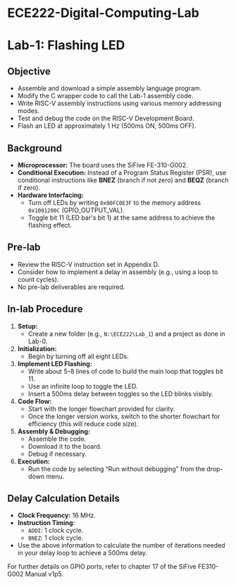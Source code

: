 # ECE222-Digital-Computing-Lab

# Lab-1: Flashing LED

## Objective
- Assemble and download a simple assembly language program.
- Modify the C wrapper code to call the Lab-1 assembly code.
- Write RISC-V assembly instructions using various memory addressing modes.
- Test and debug the code on the RISC-V Development Board.
- Flash an LED at approximately 1 Hz (500ms ON, 500ms OFF).

## Background
- **Microprocessor:** The board uses the SiFive FE-310-G002.
- **Conditional Execution:** Instead of a Program Status Register (PSR), use conditional instructions like **BNEZ** (branch if not zero) and **BEQZ** (branch if zero).
- **Hardware Interfacing:**  
  - Turn off LEDs by writing `0x00FC0E3F` to the memory address `0x1001200C` (GPIO_OUTPUT_VAL).
  - Toggle bit 11 (LED bar's bit 1) at the same address to achieve the flashing effect.

## Pre-lab
- Review the RISC-V instruction set in Appendix D.
- Consider how to implement a delay in assembly (e.g., using a loop to count cycles).
- No pre-lab deliverables are required.

## In-lab Procedure
1. **Setup:**  
   - Create a new folder (e.g., `N:\ECE222\Lab_1`) and a project as done in Lab-0.
2. **Initialization:**  
   - Begin by turning off all eight LEDs.
3. **Implement LED Flashing:**  
   - Write about 5–8 lines of code to build the main loop that toggles bit 11.
   - Use an infinite loop to toggle the LED.
   - Insert a 500ms delay between toggles so the LED blinks visibly.
4. **Code Flow:**  
   - Start with the longer flowchart provided for clarity.
   - Once the longer version works, switch to the shorter flowchart for efficiency (this will reduce code size).
5. **Assembly & Debugging:**  
   - Assemble the code.
   - Download it to the board.
   - Debug if necessary.
6. **Execution:**  
   - Run the code by selecting “Run without debugging” from the drop-down menu.

## Delay Calculation Details
- **Clock Frequency:** 16 MHz.
- **Instruction Timing:**  
  - `ADDI`: 1 clock cycle.
  - `BNEZ`: 1 clock cycle.
- Use the above information to calculate the number of iterations needed in your delay loop to achieve a 500ms delay.

For further details on GPIO ports, refer to chapter 17 of the SiFive FE310-G002 Manual v1p5.
